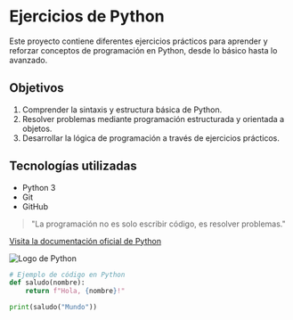# Ejercicios de Python

Este proyecto contiene diferentes ejercicios prácticos para aprender y reforzar conceptos de programación en Python, desde lo básico hasta lo avanzado.

## Objetivos
1. Comprender la sintaxis y estructura básica de Python.
2. Resolver problemas mediante programación estructurada y orientada a objetos.
3. Desarrollar la lógica de programación a través de ejercicios prácticos.

## Tecnologías utilizadas
- Python 3
- Git
- GitHub

> "La programación no es solo escribir código, es resolver problemas."

[Visita la documentación oficial de Python](https://www.python.org/)

![Logo de Python](https://www.python.org/static/community_logos/python-logo.png)

```python
# Ejemplo de código en Python
def saludo(nombre):
    return f"Hola, {nombre}!"

print(saludo("Mundo"))
```
